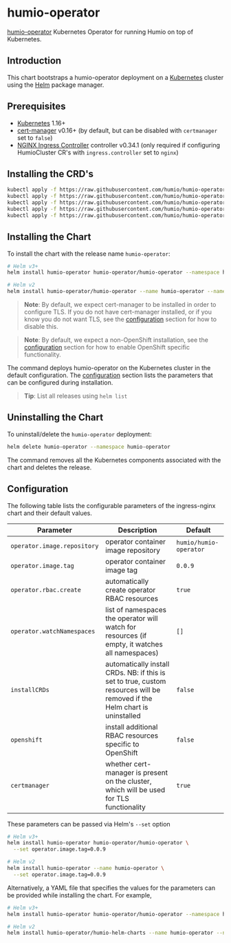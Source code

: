 # humio-operator

[humio-operator](https://github.com/humio/humio-operator) Kubernetes Operator for running Humio on top of Kubernetes.

## Introduction

This chart bootstraps a humio-operator deployment on a [Kubernetes](http://kubernetes.io) cluster using the [Helm](https://helm.sh) package manager.

## Prerequisites

- [Kubernetes](https://kubernetes.io) 1.16+
- [cert-manager](https://cert-manager.io) v0.16+ (by default, but can be disabled with `certmanager` set to `false`)
- [NGINX Ingress Controller](https://kubernetes.github.io/ingress-nginx) controller v0.34.1 (only required if configuring HumioCluster CR's with `ingress.controller` set to `nginx`)

## Installing the CRD's

```bash
kubectl apply -f https://raw.githubusercontent.com/humio/humio-operator/humio-operator-0.0.9/deploy/crds/core.humio.com_humioclusters_crd.yaml
kubectl apply -f https://raw.githubusercontent.com/humio/humio-operator/humio-operator-0.0.9/deploy/crds/core.humio.com_humioexternalclusters_crd.yaml
kubectl apply -f https://raw.githubusercontent.com/humio/humio-operator/humio-operator-0.0.9/deploy/crds/core.humio.com_humioingesttokens_crd.yaml
kubectl apply -f https://raw.githubusercontent.com/humio/humio-operator/humio-operator-0.0.9/deploy/crds/core.humio.com_humioparsers_crd.yaml
kubectl apply -f https://raw.githubusercontent.com/humio/humio-operator/humio-operator-0.0.9/deploy/crds/core.humio.com_humiorepositories_crd.yaml
```

## Installing the Chart

To install the chart with the release name `humio-operator`:

```bash
# Helm v3+
helm install humio-operator humio-operator/humio-operator --namespace humio-operator -f values.yaml

# Helm v2
helm install humio-operator/humio-operator --name humio-operator --namespace humio-operator -f values.yaml
```

> **Note**: By default, we expect cert-manager to be installed in order to configure TLS. If you do not have cert-manager installed, or if you know you do not want TLS, see the [configuration](#configuration) section for how to disable this.

> **Note**: By default, we expect a non-OpenShift installation, see the [configuration](#configuration) section for how to enable OpenShift specific functionality.

The command deploys humio-operator on the Kubernetes cluster in the default configuration. The [configuration](#configuration) section lists the parameters that can be configured during installation.

> **Tip**: List all releases using `helm list`

## Uninstalling the Chart

To uninstall/delete the `humio-operator` deployment:

```bash
helm delete humio-operator --namespace humio-operator
```

The command removes all the Kubernetes components associated with the chart and deletes the release.

## Configuration

The following table lists the configurable parameters of the ingress-nginx chart and their default values.

Parameter | Description | Default
--- | --- | ---
`operator.image.repository` | operator container image repository | `humio/humio-operator`
`operator.image.tag` | operator container image tag | `0.0.9`
`operator.rbac.create` | automatically create operator RBAC resources | `true`
`operator.watchNamespaces` | list of namespaces the operator will watch for resources (if empty, it watches all namespaces) | `[]`
`installCRDs` | automatically install CRDs. NB: if this is set to true, custom resources will be removed if the Helm chart is uninstalled | `false`
`openshift` | install additional RBAC resources specific to OpenShift | `false`
`certmanager` | whether cert-manager is present on the cluster, which will be used for TLS functionality | `true`

These parameters can be passed via Helm's `--set` option

```bash
# Helm v3+
helm install humio-operator humio-operator/humio-operator \
  --set operator.image.tag=0.0.9

# Helm v2
helm install humio-operator --name humio-operator \
  --set operator.image.tag=0.0.9
```

Alternatively, a YAML file that specifies the values for the parameters can be provided while installing the chart. For example,

```bash
# Helm v3+
helm install humio-operator humio-operator/humio-operator --namespace humio-operator -f values.yaml

# Helm v2
helm install humio-operator/humio-helm-charts --name humio-operator --namespace humio-operator -f values.yaml
```
